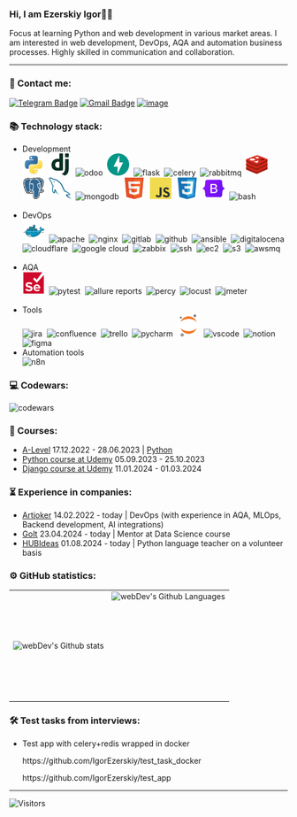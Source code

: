 ### Hi, I am Ezerskiy Igor👋😄

<p>
Focus at learning Python and web development in various market areas. I am interested in web development, DevOps, AQA and automation business processes.
Highly skilled in communication and collaboration.
</p>

---
### 📨 Contact me:
[![Telegram Badge](https://img.shields.io/badge/Telegram-2CA5E0?style=for-the-badge&logo=telegram&logoColor=white)](https://t.me/go_k3nny) [![Gmail Badge](https://img.shields.io/badge/Gmail-D14836?style=for-the-badge&logo=gmail&logoColor=white)](mailto:ezerskiyigor2000@gmail.com) [![image](https://img.shields.io/badge/LinkedIn-0077B5?style=for-the-badge&logo=linkedin&logoColor=white)](https://www.linkedin.com/in/igorezerskiy)

### 📚 Technology stack:
- Development
  <div>
    <img src="https://github.com/devicons/devicon/blob/master/icons/python/python-original.svg" title="python" alt="python" width="40" height="40"/>&nbsp
    <img src="https://github.com/devicons/devicon/blob/master/icons/django/django-plain.svg" title="django/django-rest" alt="django/django-rest" width="40" height="40"/>&nbsp
    <img src="https://www.designconsulting.com.au/wp-content/uploads/2024/05/Odoo-Logo-300x300.png" title="odoo" alt="odoo" width="40" height="40"/>&nbsp
    <img src="https://github.com/devicons/devicon/blob/master/icons/fastapi/fastapi-original.svg" title="fast-api" alt="fast-api" width="40" height="40"/>&nbsp
    <img src="https://ih1.redbubble.net/image.5521029718.9185/st,small,507x507-pad,600x600,f8f8f8.jpg" title="flask" alt="flask" width="40" height="40"/>&nbsp
    <img src="https://upload.wikimedia.org/wikipedia/commons/1/19/Celery_logo.png" title="celery" alt="celery" width="40" height="40"/>&nbsp
    <img src="https://cdn.iconscout.com/icon/free/png-256/free-rabbitmq-icon-svg-png-download-282296.png?f=webp" title="rabbitmq" alt="rabbitmq" width="40" height="40"/>&nbsp
    <img src="https://github.com/devicons/devicon/blob/master/icons/redis/redis-original.svg" title="redis" alt="redis" width="40" height="40"/>&nbsp
    <img src="https://github.com/devicons/devicon/blob/master/icons/postgresql/postgresql-original.svg" title="postgresql" alt="postgresql" width="40" height="40"/>&nbsp
    <img src="https://github.com/devicons/devicon/blob/master/icons/mysql/mysql-original.svg" title="mysql" alt="mysql" width="40" height="40"/>&nbsp
    <img src="https://marketplacedesignoye.s3.ap-south-1.amazonaws.com/mongodb-branding-icon-symbol-logo-vector-_1540.png" title="mongodb" alt="mongodb" width="40" height="40"/>&nbsp
    <img src="https://github.com/devicons/devicon/blob/master/icons/html5/html5-original.svg" title="html" alt="html" width="40" height="40"/>&nbsp
    <img src="https://github.com/devicons/devicon/blob/master/icons/javascript/javascript-original.svg" title="js" alt="js" width="40" height="40"/>&nbsp
    <img src="https://github.com/devicons/devicon/blob/master/icons/css3/css3-original.svg" title="css" alt="css" width="40" height="40"/>&nbsp
    <img src="https://github.com/devicons/devicon/blob/master/icons/bootstrap/bootstrap-original.svg" title="bootstrap" alt="bootstrap" width="40" height="40"/>&nbsp
    <img src="https://github.com/IgorEzerskiy/devicon/blob/master/icons/bash/bash-plain.svg" title="bash" alt="bash" width="40" height="40"/>&nbsp
  </div>
  <br>
- DevOps
  <div>
    <img src="https://github.com/devicons/devicon/blob/master/icons/docker/docker-original.svg" title="docker" alt="docker" width="40" height="40"/>&nbsp
    <img src="https://github.com/IgorEzerskiy/devicon/blob/master/icons/apache/apache-original.svg" title="apache" alt="apache" width="40" height="40"/>&nbsp
    <img src="https://github.com/IgorEzerskiy/devicon/blob/master/icons/nginx/nginx-original.svg" title="nginx" alt="nginx" width="40" height="40"/>&nbsp
    <img src="https://github.com/IgorEzerskiy/devicon/blob/master/icons/gitlab/gitlab-original.svg" title="gitlab" alt="gitlab" width="40" height="40"/>&nbsp
    <img src="https://github.com/IgorEzerskiy/devicon/blob/master/icons/github/github-original.svg" title="github" alt="github" width="40" height="40"/>&nbsp
    <img src="https://encrypted-tbn0.gstatic.com/images?q=tbn:ANd9GcQmnDk9gERj4UTGIp6GtTDLtSNcvxFF0-rv5g&s" title="ansible" alt="ansible" width="40" height="40"/>&nbsp
    <img src="https://github.com/IgorEzerskiy/devicon/blob/master/icons/digitalocean/digitalocean-original.svg" title="digitalocena" alt="digitalocena" width="40" height="40"/>&nbsp
    <img src="https://upload.wikimedia.org/wikipedia/commons/thumb/9/94/Cloudflare_Logo.png/480px-Cloudflare_Logo.png" title="cloudflare" alt="cloudflare" width="40" height="40"/>&nbsp
    <img src="https://github.com/IgorEzerskiy/devicon/blob/master/icons/googlecloud/googlecloud-original.svg" title="google cloud" alt="google cloud" width="40" height="40"/>&nbsp
    <img src="https://upload.wikimedia.org/wikipedia/commons/thumb/5/5d/Zabbix_logo_square.svg/2500px-Zabbix_logo_square.svg.png" title="zabbix" alt="zabbix" width="40" height="40"/>&nbsp
    <img src="https://upload.wikimedia.org/wikipedia/commons/0/00/Unofficial_SSH_Logo.svg" title="ssh" alt="ssh" width="40" height="40"/>&nbsp
    <img src="https://brandslogos.com/wp-content/uploads/thumbs/aws-ec2-logo-vector.svg" title="ec2" alt="ec2" width="40" height="40"/>&nbsp
    <img src="https://cdn.worldvectorlogo.com/logos/amazon-s3-simple-storage-service.svg" title="s3" alt="s3" width="40" height="40"/>&nbsp
    <img src="https://newrelic.com/sites/default/files/quickstarts/images/icons/aws-mq--logo.svg" title="awsmq" alt="awsmq" width="40" height="40"/>&nbsp
  </div>
  <br>
- AQA
  <div>
    <img src="https://github.com/devicons/devicon/blob/master/icons/selenium/selenium-original.svg" title="selenium" alt="selenium" width="40" height="40"/>&nbsp
    <img src="https://github.com/IgorEzerskiy/devicon/blob/master/icons/pytest/pytest-original.svg" title="pytest" alt="pytest" width="40" height="40"/>&nbsp
    <img src="https://avatars.githubusercontent.com/u/5879127?s=280&v=4" title="allure reports" alt="allure reports" width="40" height="40"/>&nbsp
    <img src="https://images.crunchbase.com/image/upload/c_lpad,f_auto,q_auto:eco,dpr_1/rwgv0yumrzt6uuce9jtm" title="percy" alt="percy" width="40" height="40"/>&nbsp
    <img src="https://qamania.org/wp-content/uploads/2020/03/1_iHbPgMP5K4WWaP2RDBD37w.png" title="locust" alt="locust" width="40" height="40"/>&nbsp
    <img src="https://jmeter.apache.org/images/jmeter_square.svg" title="jmeter" alt="jmeter" width="40" height="40"/>&nbsp
  </div>
  <br>
- Tools
  <div>
    <img src="https://github.com/IgorEzerskiy/devicon/blob/master/icons/jira/jira-original.svg" title="jira" alt="jira" width="40" height="40"/>&nbsp
    <img src="https://github.com/IgorEzerskiy/devicon/blob/master/icons/confluence/confluence-original.svg" title="confluence" alt="confluence" width="40" height="40"/>&nbsp
    <img src="https://github.com/IgorEzerskiy/devicon/blob/master/icons/trello/trello-plain.svg" title="trello" alt="trello" width="40" height="40"/>&nbsp
    <img src="https://upload.wikimedia.org/wikipedia/commons/thumb/1/1d/PyCharm_Icon.svg/2048px-PyCharm_Icon.svg.png" title="pycharm" alt="pycharm" width="40" height="40"/>&nbsp
    <img src="https://github.com/devicons/devicon/blob/master/icons/jupyter/jupyter-original.svg" title="jupyter" alt="jupyter" width="40" height="40"/>&nbsp
    <img src="https://github.com/IgorEzerskiy/devicon/blob/master/icons/vscode/vscode-original.svg" title="vscode" alt="vscode" width="40" height="40"/>&nbsp
    <img src="https://upload.wikimedia.org/wikipedia/commons/4/45/Notion_app_logo.png" title="notion" alt="notion" width="40" height="40"/>&nbsp
    <img src="https://github.com/IgorEzerskiy/devicon/blob/master/icons/figma/figma-original.svg" title="figma" alt="figma" width="40" height="40"/>&nbsp
  </div>
- Automation tools
  <div>
    <img src="https://registry.npmmirror.com/@lobehub/icons-static-png/latest/files/dark/n8n-color.png" title="n8n" alt="n8n" width="40" height="40"/>&nbsp
  </div>
  
### 💻 Codewars:

![codewars](https://www.codewars.com/users/IgorEzerskiy/badges/large)

### 📖 Courses:
- [A-Level](https://a-level.com.ua/) 17.12.2022 - 28.06.2023 | [Python](https://a-level.com.ua/courses/python-online/)
- [Python course at Udemy](https://www.udemy.com/course/python-ru/) 05.09.2023 - 25.10.2023
- [Django course at Udemy](https://www.udemy.com/course/python-django-build-an-e-commerce-store-2022/?couponCode=OF83024E) 11.01.2024 - 01.03.2024

### ⏳ Experience in companies:
- [Artjoker](https://artjoker.ua/ru/) 14.02.2022 - today | DevOps (with experience in AQA, MLOps, Backend development, AI integrations)
- [GoIt](https://goit.global/ua-ru/) 23.04.2024 - today | Mentor at Data Science course
- [HUBIdeas](https://www.instagram.com/hubideas_zm?igsh=Z2J3MW82NG05M3Zu) 01.08.2024 - today | Python language teacher on a volunteer basis

### ⚙️ GitHub statistics:

<table>
  <tr>
    <td>
      <img align="left" src="http://github-readme-streak-stats.herokuapp.com?user=IgorEzerskiy&theme=dark&background=000000" alt="webDev's Github stats" />
    </td>
    <td>
      <img height="195px" align="right" alt="webDev's Github Languages" src="https://github-readme-stats-sigma-five.vercel.app/api/top-langs/?username=IgorEzerskiy&layout=compact&theme=vision-friendly-dark" />
    </td>
  </tr>
</table>

### 🛠 Test tasks from interviews:
  - Test app with celery+redis wrapped in docker<br>
    <p>https://github.com/IgorEzerskiy/test_task_docker</p>
    <p></p>https://github.com/IgorEzerskiy/test_app</p>
---
![Visitors](https://api.visitorbadge.io/api/visitors?path=IgorEzerskiy&countColor=%2337d67a&style=flat)
